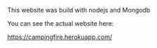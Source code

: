 This website was build with nodejs and Mongodb

You can see the actual website here:

https://campingfire.herokuapp.com/